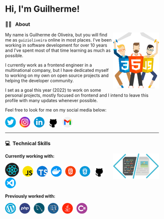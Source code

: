 # Hi, I'm Guilherme!

### :man_technologist: &nbsp; About
<img src="images/warriors.png" width=150 align="right" />

My name is Guilherme de Oliveira, but you will find me as `guizioliveira` online in most places. I've been working in software development for over 10 years and I've spent most of that time learning as much as possible.

I currently work as a frontend engineer in a multinational company, but I have dedicated myself to working on my own on open source projects and helping the developer community. 

I set as a goal this year (2022) to work on some personal projects, mostly focused on frontend and I intend to leave this profile with many updates whenever possible.

Feel free to look for me on my social media below:

[<img src="icons/twitter.png" alt="Twitter" width="35"/>](https://twitter.com/guizioliveira)&nbsp;&nbsp;
[<img target="_blank" src="icons/instagram.png" alt="Instagram" width="35"/>](https://www.instagram.com/guizioliveira/)&nbsp;&nbsp;
[<img target="_blank" src="icons/linkedin.png" alt="Linkedin" width="35"/>](https://linkedin.com/in/guilherme-de-oliveira/)&nbsp;&nbsp;
[<img target="_blank" src="icons/github.png" alt="Github" width="35"/>](https://github.com/guizioliveira)&nbsp;&nbsp;
[<img target="_blank" src="icons/gmail.png" alt="Gmail" width="35"/>](mailto:guizi.oliveira@gmail.com)

---
### :computer: &nbsp;Technical Skills
<img src="images/code.png" width=150 align="right" />

**Currently working with:**

[![React](icons/react.png)](https://reactjs.org/)&nbsp;&nbsp;
[<img target="_blank" src="icons/javascript.png" alt="Javascript" width="35"/>](https://en.wikipedia.org/wiki/JavaScript)&nbsp;&nbsp;
[<img target="_blank" src="icons/typescript.png" alt="Typescript" width="35"/>](https://www.typescriptlang.org/)&nbsp;&nbsp;
[<img target="_blank" src="icons/docker.png " alt="Docker" width="35"/>](https://www.docker.com/)&nbsp;&nbsp;
[<img target="_blank" src="icons/html.png" alt="HTML 5" width="35"/>](https://en.wikipedia.org/wiki/HTML)&nbsp;&nbsp;
[<img target="_blank" src="icons/css.png" alt="CSS 3" width="35"/>](https://en.wikipedia.org/wiki/CSS)&nbsp;&nbsp;
[<img target="_blank" src="icons/github.png" alt="Github" width="35"/>](https://github.com)&nbsp;&nbsp;
[<img target="_blank" src="icons/visual-studio-code.png" alt="Visual Studio Code" width="35"/>](https://code.visualstudio.com/)

**Previously worked with:**

[<img target="_blank" src="icons/wordpress.png" alt="Wordpress" width="35"/>](https://wordpress.org/)&nbsp;&nbsp;
[<img target="_blank" src="icons/php.png" alt="PHP" width="35"/>](https://www.php.net/)&nbsp;&nbsp;
[<img target="_blank" src="icons/mysql.png" alt="MySQL" width="35"/>](https://www.mysql.com/)&nbsp;&nbsp;
[<img target="_blank" src="icons/postgress.png" alt="PostgreSQL" width="35"/>](https://www.postgresql.org/)&nbsp;&nbsp;
[<img target="_blank" src="icons/java.png" alt="Java" width="35"/>](https://code.visualstudio.com/)&nbsp;&nbsp;
[<img target="_blank" src="icons/csharp.png" alt="CSharp" width="35"/>](http://csharp.net/)
